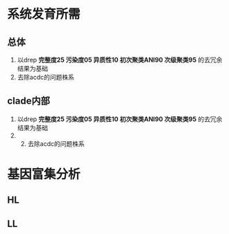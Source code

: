 # 系统发育所需
## 总体
1. 以drep **完整度25 污染度05 异质性10 初次聚类ANI90 次级聚类95** 的去冗余结果为基础
2. 去除acdc的问题株系
## clade内部
1. 以drep **完整度25 污染度05 异质性10 初次聚类ANI90 次级聚类95** 的去冗余结果为基础
2. 2. 去除acdc的问题株系

# 基因富集分析
## HL


## LL